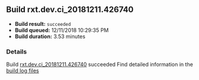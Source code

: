 ## Build rxt.dev.ci_20181211.426740
- **Build result:** `succeeded`
- **Build queued:** 12/11/2018 10:29:35 PM
- **Build duration:** 3.53 minutes
### Details
Build [rxt.dev.ci_20181211.426740](https://winappstudio.visualstudio.com/web/build.aspx?pcguid=a4ef43be-68ce-4195-a619-079b4d9834c2&builduri=vstfs%3a%2f%2f%2fBuild%2fBuild%2f26740) succeeded
Find detailed information in the [build log files](https://uwpctdiags.blob.core.windows.net/buildlogs/rxt.dev.ci_20181211.426740_logs.zip)
